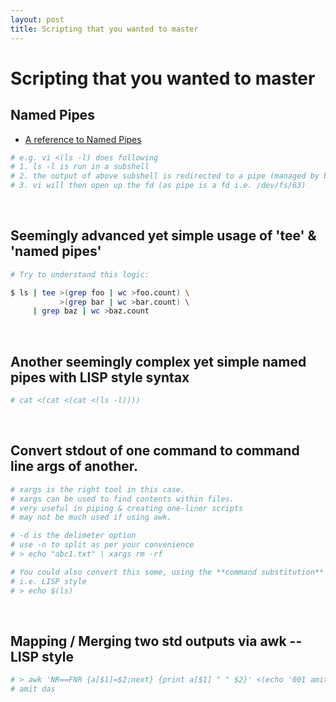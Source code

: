 ```yaml
---
layout: post
title: Scripting that you wanted to master
---
```


# Scripting that you wanted to master


## Named Pipes

- [A reference to Named Pipes](http://www.linuxjournal.com/article/2156?page=0,1)

```bash
# e.g. vi <(ls -l) does following
# 1. ls -l is run in a subshell
# 2. the output of above subshell is redirected to a pipe (managed by bash)
# 3. vi will then open up the fd (as pipe is a fd i.e. /dev/fs/63)
```

<br />

## Seemingly advanced yet simple usage of 'tee' & 'named pipes'

```bash
# Try to understand this logic:

$ ls | tee >(grep foo | wc >foo.count) \
           >(grep bar | wc >bar.count) \
     | grep baz | wc >baz.count
```

<br />

## Another seemingly complex yet simple named pipes with LISP style syntax

```bash
# cat <(cat <(cat <(ls -l))))
```

<br />

## Convert stdout of one command to command line args of another.

```bash
# xargs is the right tool in this case.
# xargs can be used to find contents within files.
# very useful in piping & creating one-liner scripts
# may not be much used if using awk.

# -d is the delimeter option
# use -n to split as per your convenience
# > echo "abc1.txt" | xargs rm -rf

# You could also convert this some, using the **command substitution** syntax $()
# i.e. LISP style
# > echo $(ls)
```

<br />

## Mapping / Merging two std outputs via awk -- LISP style

```bash
# > awk 'NR==FNR {a[$1]=$2;next} {print a[$1] " " $2}' <(echo '001 amit') <(echo '001 das')
# amit das
```
